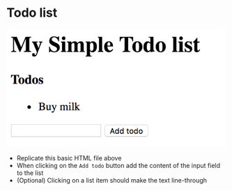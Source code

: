 # Todo list

![Todo list](../assets/todo.png)

- Replicate this basic HTML file above
- When clicking on the `Add todo` button add the content of the input field to the list
- (Optional) Clicking on a list item should make the text line-through
